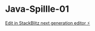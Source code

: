 # Java-Spillle-01

[Edit in StackBlitz next generation editor ⚡️](https://stackblitz.com/~/github.com/sharmababita/Java-Spillle-01)